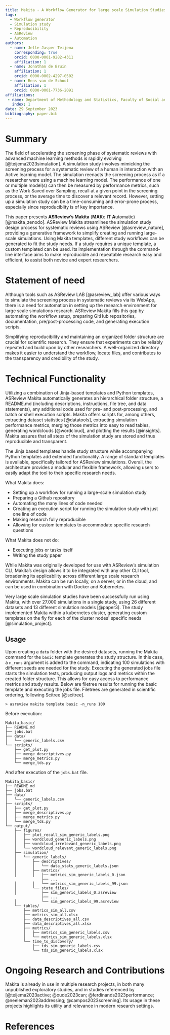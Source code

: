 ```yaml
---
title: Makita - A Workflow Generator for large scale Simulation Studies
tags:
  - Workflow generator
  - Simulation study
  - Reproducibility
  - ASReview
  - Automation
authors:
  - name: Jelle Jasper Teijema
    corresponding: true
    orcid: 0000-0001-9282-4311
    affiliation: 1
  - name: Jonathan de Bruin
    affiliation: 1
    orcid: 0000-0002-4297-0502
  - name: Rens van de Schoot
    affiliation: 1
    orcid: 0000-0001-7736-2091
affiliations:
 - name: Department of Methodology and Statistics, Faculty of Social and Behavioral Sciences, Utrecht University, The Netherlands
   index: 1
date: 29 September 2023
bibliography: paper.bib
---
```


# Summary

The field of accelerating the screening phase of systematic reviews with
advanced machine learning methods is rapidly evolving
[@teijema2023simulation]. A simulation study involves mimicking the screening
process for a systematic review of a human in interaction with an Active
learning model. The simulation reenacts the screening process as if a
researcher were using a machine learning model. The performance of one or multiple
model(s) can then be measured by performance metrics, such as the Work Saved
over Sampling, recall at a given point in the screening process, or the
average time to discover a relevant record. However, setting up a simulation
study can be a time-consuming and error-prone process, especially since
reproduciblity is of key importance.

This paper presents **ASReview’s Makita** (**MAK**e **IT** **A**utomatic)
[@makita_zenodo]. ASReview Makita streamlines the simulation study design
process for systematic reviews using ASReview [@asreview_nature], providing a
generative framework to simplify creating and running large-scale simulations.
Using Makita templates, different study workflows can be generated to fit the
study needs. If a study requires a unique template, a custom templated can be
used. Its implementation through the command-line interface aims to make
reproducible and repeatable research easy and efficient, to assist both novice
and expert researchers.

# Statement of need

Although tools such as ASReview LAB [@asreview_lab] offer various ways to
simulate the screening process in systematic reviews via its WebApp, there is
a need for automation in setting up the research environment for large scale
simulations research. ASReview Makita fills this gap by automating the
workflow setup, preparing GitHub repositories, documentation,
pre/post-processing code, and generating execution scripts.

Simplifying reproducibility and maintaining an organized folder structure are
crucial for scientific research. They ensure that experiments can be reliably
repeated and build upon by other researchers. A well-organized directory makes
it easier to understand the workflow, locate files, and contributes to the
transparency and credibility of the study.

# Technical Functionality

Utilizing a combination of Jinja-based templates and Python templates, ASReview
Makita automatically generates an hierarchical folder structure, a README.md
(including descriptions, instructions, file tree, and data statements), any
additional code used for pre- and post-processing, and batch or shell execution
scripts. Makita offers scripts for, among others, extracting dataset statistics
[@datatools], extracting simulation performance metrics, merging those metrics
into easy to read tables, generating wordclouds [@wordcloud], and plotting the
results [@insights]. Makita assures that all steps of the simulation study are
stored and thus reproducible and transparent.

The Jinja based templates handle study structure while accompanying Python
templates add extended functionality. A range of standard templates is
available, specifically tailored for ASReview simulations. Overall, the
architecture provides a modular and flexible framework, allowing users to easily
adapt the tool to their specific research needs.

What Makita does:

- Setting up a workflow for running a large-scale simulation study
- Preparing a Github repository
- Automating the many lines of code needed
- Creating an execution script for running the simulation study with just one
  line of code
- Making research fully reproducible
- Allowing for custom templates to accommodate specific research questions

What Makita does not do:

- Executing jobs or tasks itself
- Writing the study paper

While Makita was originally developed for use with ASReview’s simulation CLI,
Makita’s design allows it to be integrated with any other CLI tool, broadening
its applicability across different large scale research environments. Makita can
be run locally, on a server, or in the cloud, and can be used in combination
with Docker and Kubernetes.

Very large scale simulation studies have been successfully run using Makita,
with over 27.000 simulations in a single study, using 26 different datasets and
13 different simulation models [@paper3]. The study implemented Makita within a
kubernetes cluster, generating custom templates on the fly for each of the
cluster nodes' specific needs [@simulation_project].

## Usage

Upon creating a `data` folder with the desired datasets, running the Makita
command for the `basic` template generates the study structure. In this case, a
`n_runs` argument is added to the command, indicating 100 simulations with
different seeds are needed for the study. Executing the generated jobs file
starts the simulation tests, producing output logs and metrics within the
created folder structure. This allows for easy access to performance metrics and
study results. Below are filetree results for running the basic template and
executing the jobs file. Filetrees are generated in scientific ordering,
following Scitree [@scitree].

    > asreview makita template basic -n_runs 100

Before execution:

    Makita_basic/
    ├── README.md
    ├── jobs.bat
    ├── data/
    │   └── generic_labels.csv
    └── scripts/
        ├── get_plot.py
        ├── merge_descriptives.py
        ├── merge_metrics.py
        └── merge_tds.py

And after execution of the `jobs.bat` file.

    Makita_basic/
    ├── README.md
    ├── jobs.bat
    ├── data/
    │   └── generic_labels.csv
    ├── scripts/
    │   ├── get_plot.py
    │   ├── merge_descriptives.py
    │   ├── merge_metrics.py
    │   └── merge_tds.py
    └── output/
        ├── figures/
        │   ├── plot_recall_sim_generic_labels.png
        │   ├── wordcloud_generic_labels.png
        │   ├── wordcloud_irrelevant_generic_labels.png
        │   └── wordcloud_relevant_generic_labels.png
        ├── simulation/
        │   └── generic_labels/
        │       ├── descriptives/
        │       │   └── data_stats_generic_labels.json
        │       ├── metrics/
        │       │   ├── metrics_sim_generic_labels_0.json
                    ├── ...
        │       │   └── metrics_sim_generic_labels_99.json
        │       └── state_files/
        │           ├── sim_generic_labels_0.asreview
                    ├── ...
        │           └── sim_generic_labels_99.asreview
        └── tables/
            ├── metrics_sim_all.csv
            ├── metrics_sim_all.xlsx
            ├── data_descriptives_all.csv
            ├── data_descriptives_all.xlsx
            ├── metrics/
            │   ├── metrics_sim_generic_labels.csv
            │   └── metrics_sim_generic_labels.xlsx
            └── time_to_discovery/
                ├── tds_sim_generic_labels.csv
                └── tds_sim_generic_labels.xlsx

# Ongoing Research and Contributions

Makita is already in use in multiple research projects, in both many unpublished
exploratory studies, and in studies referenced by [@teijema2023active;
@oude2023can; @ferdinands2023performance; @neeleman2023addressing;
@campos2023screening]. Its usage in these projects highlights its utility and
relevance in modern research settings.

# References
